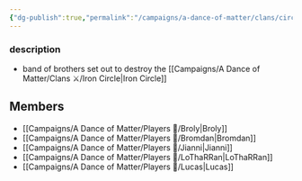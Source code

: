 ```yaml
---
{"dg-publish":true,"permalink":"/campaigns/a-dance-of-matter/clans/circle-jerkers/","dgPassFrontmatter":true}
---
```


### description
- band of brothers set out to destroy the [[Campaigns/A Dance of Matter/Clans ⚔/Iron Circle\|Iron Circle]]

## Members
- [[Campaigns/A Dance of Matter/Players 👤/Broly\|Broly]]
- [[Campaigns/A Dance of Matter/Players 👤/Bromdan\|Bromdan]]
- [[Campaigns/A Dance of Matter/Players 👤/Jianni\|Jianni]]
- [[Campaigns/A Dance of Matter/Players 👤/LoThaRRan\|LoThaRRan]]
- [[Campaigns/A Dance of Matter/Players 👤/Lucas\|Lucas]]